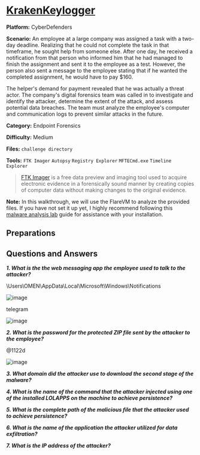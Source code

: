 # <a href="https://cyberdefenders.org/blueteam-ctf-challenges/krakenkeylogger/">KrakenKeylogger</a>

**Platform:** CyberDefenders

**Scenario:** An employee at a large company was assigned a task with a two-day deadline. Realizing that he could not complete the task in that timeframe, he sought help from someone else. After one day, he received a notification from that person who informed him that he had managed to finish the assignment and sent it to the employee as a test. However, the person also sent a message to the employee stating that if he wanted the completed assignment, he would have to pay $160.

The helper's demand for payment revealed that he was actually a threat actor. The company's digital forensics team was called in to investigate and identify the attacker, determine the extent of the attack, and assess potential data breaches. The team must analyze the employee's computer and communication logs to prevent similar attacks in the future.

**Category:** Endpoint Forensics

**Difficulty:** Medium

**Files:** `challenge directory`

**Tools:** `FTK Imager` `Autopsy` `Registry Explorer` `MFTECmd.exe` `Timeline Explorer`

> [FTK Imager](https://www.exterro.com/digital-forensics-software/ftk-imager) is a free data preview and imaging tool used to acquire electronic evidence in a forensically sound manner by creating copies of computer data without making changes to the original evidence.

**Note:** In this walkthrough, we will use the FlareVM to analyze the provided files. If you have not set it up yet, I highly recommend following this [malware analysis lab](https://github.com/mmhgwyjs/malware-analysis-lab/blob/main/README.md) guide for assistance with your installation.

## **Preparations**


## **Questions and Answers**

***1. What is the the web messaging app the employee used to talk to the attacker?***

\Users\OMEN\AppData\Local\Microsoft\Windows\Notifications

![image](https://github.com/user-attachments/assets/64055a1d-a3e2-470f-b86b-38cb65425219)

telegram

![image](https://github.com/user-attachments/assets/85866de4-c737-4544-8035-b49f340e375b)


***2. What is the password for the protected ZIP file sent by the attacker to the employee?***

@1122d

![image](https://github.com/user-attachments/assets/3edfae11-f421-45b7-aa33-9018fba648fc)

***3. What domain did the attacker use to download the second stage of the malware?***

***4. What is the name of the command that the attacker injected using one of the installed LOLAPPS on the machine to achieve persistence?***

***5. What is the complete path of the malicious file that the attacker used to achieve persistence?***

***6. What is the name of the application the attacker utilized for data exfiltration?***

***7. What is the IP address of the attacker?***
